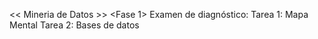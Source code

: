 << Mineria de Datos >>
<Fase 1>
Examen de diagnóstico:
Tarea 1: Mapa Mental
Tarea 2: Bases de datos
